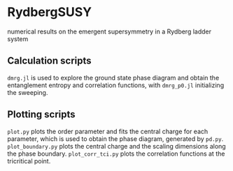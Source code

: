# RydbergSUSY
numerical results on the emergent supersymmetry in a Rydberg ladder system

## Calculation scripts
`dmrg.jl` is used to explore the ground state phase diagram and obtain the entanglement entropy and correlation functions, with `dmrg_p0.jl` initializing the sweeping.

## Plotting scripts
`plot.py` plots the order parameter and fits the central charge for each parameter, which is used to obtain the phase diagram, generated by `pd.py`. `plot_boundary.py` plots the central charge and the scaling dimensions along the phase boundary. `plot_corr_tci.py` plots the correlation functions at the tricritical point.
